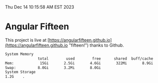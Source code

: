 Thu Dec 14 10:15:58 AM EST 2023

# Angular Fifteen


This project is live at [https://angularfifteen.github.io](https://angularfifteen.github.io "fifteen!") thanks to Github.

```bash
System Memory
               total        used        free      shared  buff/cache   available
Mem:            15Gi       2.5Gi       4.6Gi       322Mi       8.9Gi        12Gi
Swap:          8.0Gi       3.2Mi       8.0Gi
System Storage
1.2G	.
